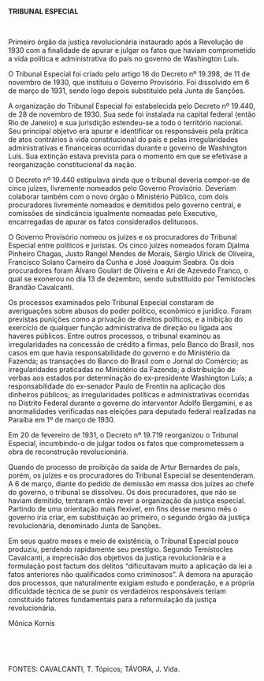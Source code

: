 **TRIBUNAL ESPECIAL**

 

Primeiro órgão da justiça revolucionária instaurado após a Revolução de
1930 com a finalidade de apurar e julgar os fatos que haviam
comprometido a vida política e administrativa do país no governo de
Washington Luís.

O Tribunal Especial foi criado pelo artigo 16 do Decreto nº 19.398, de
11 de novembro de 1930, que instituiu o Governo Provisório. Foi
dissolvido em 6 de março de 1931, sendo logo depois substituído pela
Junta de Sanções.

A organização do Tribunal Especial foi estabelecida pelo Decreto nº
19.440, de 28 de novembro de 1930. Sua sede foi instalada na capital
federal (então Rio de Janeiro) e sua jurisdição estendeu-se a todo o
território nacional. Seu principal objetvo era apurar e identificar os
responsáveis pela prática de atos contrários à vida constitucional do
país e pelas irregularidades administrativas e financeiras ocorridas
durante o governo de Washington Luís. Sua extinção estava prevista para
o momento em que se efetivase a reorganização constitucional da nação.

O Decreto nº 19.440 estipulava ainda que o tribunal deveria compor-se de
cinco juízes, livremente nomeados pelo Governo Provisório. Deveriam
colaborar também com o novo órgão o Ministério Público, com dois
procuradores livremente nomeados e demitidos pelo governo central, e
comissões de sindicância igualmente nomeadas pelo Executivo,
encarregadas de apurar os fatos considerados delituosos.

O Governo Provisório nomeou os juízes e os procuradores do Tribunal
Especial entre políticos e juristas. Os cinco juízes nomeados foram
Djalma Pinheiro Chagas, Justo Rangel Mendes de Morais, Sérgio Ulrick de
Oliveira, Francisco Solano Carneiro da Cunha e José Joaquim Seabra. Os
dois procuradores foram Álvaro Goulart de Oliveira e Ari de Azevedo
Franco, o qual se exonerou no dia 13 de dezembro, sendo substituído por
Temístocles Brandão Cavalcanti.

Os processos examinados pelo Tribunal Especial constaram de averiguações
sobre abusos do poder político, econômico e jurídico. Foram previstas
punições como a privação de direitos políticos, e a inibição do
exercício de qualquer função administrativa de direção ou ligada aos
haveres públicos. Entre outros processos, o tribunal examinou as
irregularidades na concessão de crédito a firmas, pelo Banco do Brasil,
nos casos em que havia responsabilidade do governo e do Ministério da
Fazenda; as transações do Banco do Brasil com o Jornal do Comércio; as
irregularidades praticadas no Ministério da Fazenda; a distribuição de
verbas aos estados por determinação do ex-presidente Washington Luís; a
responsabilidade do ex-senador Paulo de Frontin na aplicação dos
dinheiros públicos; as irregularidades políticas e administrativas
ocorridas no Distrito Federal durante o governo do interventor Adolfo
Bergamini, e as anormalidades verificadas nas eleições para deputado
federal realizadas na Paraíba em 1º de março de 1930.

Em 20 de fevereiro de 1931, o Decreto nº 19.719 reorganizou o Tribunal
Especial, incumbindo-o de julgar todos os fatos que comprometessem a
obra de reconstrução revolucionária.

Quando do processo de proibição da saída de Artur Bernardes do país,
porém, os juízes e os procuradores do Tribunal Especial se
desentenderam. A 6 de março, diante do pedido de demissão em massa dos
juízes ao chefe do governo, o tribunal se dissolveu. Os dois
procuradores, que não se haviam demitido, tentaram então rever a
organização da justiça especial. Partindo de uma orientação mais
flexível, em fins desse mesmo mês o governo iria criar, em substituição
ao primeiro, o segundo órgão da justiça revolucionária, denominado Junta
de Sanções.

Em seus quatro meses e meio de existência, o Tribunal Especial pouco
produziu, perdendo rapidamente seu prestígio. Segundo Temístocles
Cavalcanti, a imprecisão dos objetivos da justiça revolucionária e a
formulação post factum dos delitos “dificultavam muito a aplicação da
lei a fatos anteriores não qualificados como criminosos”. A demora na
apuração dos processos, que naturalmente exigiam estudo e ponderação, e
a própria dificuldade técnica de se punir os verdadeiros responsáveis
teriam constituído fatores fundamentais para a reformulação da justiça
revolucionária.

Mônica Kornis

 

 

FONTES: CAVALCANTI, T. Tópicos; TÁVORA, J. Vida.

 
